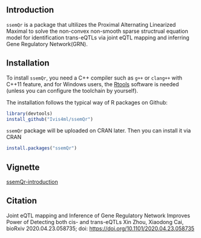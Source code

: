 ## Introduction

`ssemQr` is a package that ultilizes the Proximal Alternating Linearized Maximal to solve the
non-convex non-smooth sparse structrual equation model for identification trans-eQTLs via joint eQTL mapping and
inferring Gene Regulatory Network(GRN).

## Installation

To install `ssemQr`, you need a C++ compiler such as `g++` or `clang++` with C++11 feature,
and for Windows users, the [Rtools](https://cran.r-project.org/bin/windows/Rtools/index.html)
software is needed (unless you can configure the toolchain by yourself).

The installation follows the typical way of R packages on Github:

  ```r
library(devtools)
install_github("Ivis4ml/ssemQr")
```

`ssemQr` package will be uploaded on CRAN later. Then you can install it via CRAN

```r
install.packages("ssemQr")
```

## Vignette
[ssemQr-introduction](https://github.com/Ivis4ml/ssemQr/blob/master/inst/doc/ssemQr.pdf)


## Citation
Joint eQTL mapping and Inference of Gene Regulatory Network Improves Power of Detecting both cis- and trans-eQTLs
Xin Zhou, Xiaodong Cai, bioRxiv 2020.04.23.058735; doi: https://doi.org/10.1101/2020.04.23.058735

